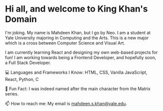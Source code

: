# Hi all, and welcome to King Khan's Domain
I'm joking. My name is Mahdeen Khan, but I go by Neo. I am a student at Yale University majoring in Computing and the Arts. This is a new major which is a cross between Computer Science and Visual Art.

I am currently learning React and designing my own web-based projects for fun! I am working towards being a Frontend Developer, and hopefully soon, a Full Stack Developer.

💻 Languages and Frameworks I Know: HTML, CSS, Vanilla JavaScript, React, Python, C

🎥 Fun Fact: I was indeed named after the main character from the Matrix series.

📫 How to reach me: My email is mahdeen.s.khan@yale.edu.

<!--
**MrSuperNero/MrSuperNero** is a ✨ _special_ ✨ repository because its `README.md` (this file) appears on your GitHub profile.

Here are some ideas to get you started:

- 🔭 I’m currently working on ...
- 🌱 I’m currently learning ...
- 👯 I’m looking to collaborate on ...
- 🤔 I’m looking for help with ...
- 💬 Ask me about ...
- 📫 How to reach me: ...
- 😄 Pronouns: ...
- ⚡ Fun fact: ...
-->
